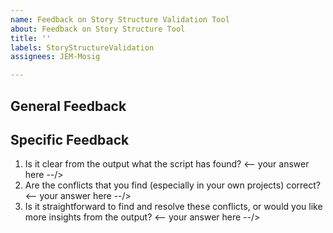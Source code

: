 ```yaml
---
name: Feedback on Story Structure Validation Tool
about: Feedback on Story Structure Tool
title: ''
labels: StoryStructureValidation
assignees: JEM-Mosig

---
```


## General Feedback

## Specific Feedback

1. Is it clear from the output what the script has found?
<-- your answer here --/>
2. Are the conflicts that you find (especially in your own projects) correct?
<-- your answer here --/>
3. Is it straightforward to find and resolve these conflicts, or would you like more insights from the output?
<-- your answer here --/>
